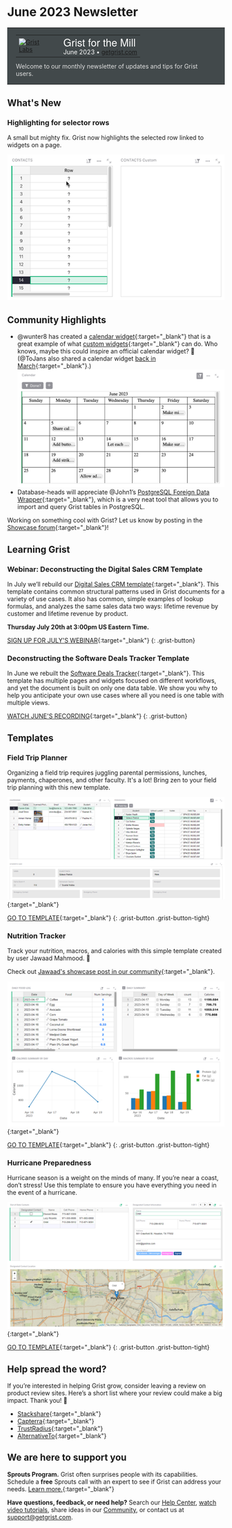 # June 2023 Newsletter

<style>
  /* restore some poorly overridden defaults */
  .newsletter-header .table {
    background-color: initial;
    border: initial;
  }
  .newsletter-header .table > tbody > tr > td {
    padding: initial;
    border: initial;
    vertical-align: initial;
  }
  .newsletter-header img.header-img {
    padding: initial;
    max-width: initial;
    display: initial;
    padding: initial;
    line-height: initial;
    background-color: initial;
    border: initial;
    border-radius: initial;
    margin: initial;
  }

  /* copy newsletter styles, with a prefix for sufficient specificity */
  .newsletter-header .header {
    border: none;
    padding: 0;
    margin: 0;
  }
  .newsletter-header table > tbody > tr > td.header-image {
    width: 80px;
    padding-right: 16px;
  }
  .newsletter-header table > tbody > tr > td.header-text {
    background-color: #42494B;
    padding: 16px 20px;
  }
  .newsletter-header table.header-top {
    border: none;
    padding: 0;
    margin: 0;
    width: 100%;
  }
  .header-title {
    font-family: Helvetica Neue, Helvetica, Arial, sans-serif;
    font-size: 24px;
    line-height: 28px;
    color: #FFFFFF;
  }
  .header-month {
    color: #FFFFFF;
  }
  .header-welcome {
    margin-top: 12px;
    color: #FFFFFF;
  }
  .newsletter-summary {
    background-color: #e3fff5;
    margin: 0;
    padding: 10px;
  }
  .newsletter-summary-header {
    text-align: center;
    padding-bottom: 10px;
    border-bottom: 1px solid lightgrey;
  }
  .newsletter-summary ul {
    padding-left: 20px;
  }
  .newsletter-summary li {
    margin-bottom: 10px;
  }
  .newsletter-summary li p {
    margin: 0px
  }
</style>
<div class="newsletter-header">
<table class="header" cellpadding="0" cellspacing="0" border="0"><tr>
  <td class="header-text">
    <table class="header-top"><tr>
      <td class="header-image">
        <a href="https://www.getgrist.com">
          <img class="header-img" src="/images/newsletters/grist-labs.png" width="80" height="80" alt="Grist Labs" border="0">
        </a>
      </td>
      <td class="header-top-text">
        <div class="header-title">Grist for the Mill</div>
        <div class="header-month">June 2023
          &#8226; <a href="https://www.getgrist.com/">getgrist.com</a></div>
      </td>
    </tr></table>
    <div class="header-welcome" style="color: #e0e0e0;">
      Welcome to our monthly newsletter of updates and tips for Grist users.
    </div>
  </td>
</tr></table>
</div>

## What's New

### Highlighting for selector rows

A small but mighty fix. Grist now highlights the selected row linked to widgets on a page.

![Selector row highlighting](../images/newsletters/2023-06/select-row-highlighting.gif)

## Community Highlights

* @wunter8 has created a [calendar widget](https://community.getgrist.com/t/simple-calendar-widget/2676){:target="\_blank"} that is a great example of what [custom widgets](https://support.getgrist.com/widget-custom/){:target="\_blank"} can do. Who knows, maybe this could inspire an official calendar widget? 👀 (@ToJans also shared a calendar widget [back in March](https://support.getgrist.com/newsletters/2023-03/#custom-widget-calendar-view){:target="\_blank"}.)
![wunter8's Calendar Widget](../images/newsletters/2023-06/calendar-widget.png)
* Database-heads will appreciate @John1’s [PostgreSQL Foreign Data Wrapper](https://community.getgrist.com/t/postgresql-grist-fdw/2678){:target="\_blank"}, which is a very neat tool that allows you to import and query Grist tables in PostgreSQL.

Working on something cool with Grist? Let us know by posting in the [Showcase forum](https://community.getgrist.com/c/showcase/8){:target="\_blank"}!

## Learning Grist

### Webinar: Deconstructing the Digital Sales CRM Template

In July we’ll rebuild our [Digital Sales CRM template](https://templates.getgrist.com/eVgQezBkmQVc/Digital-Sales-CRM){:target="\_blank"}. This template contains common structural patterns used in Grist documents for a variety of use cases. It also has common, simple examples of lookup formulas, and analyzes the same sales data two ways: lifetime revenue by customer and lifetime revenue by product.

**Thursday July 20th at 3:00pm US Eastern Time.**

[SIGN UP FOR JULY'S WEBINAR](https://www.getgrist.com/webinars/webinar-common-structures-in-grist/?utm_source=support-site&utm_medium=newsletter&utm_campaign=build-webinar&utm_term=july-2023&utm_content=){:target="\_blank"}
{: .grist-button}

### Deconstructing the Software Deals Tracker Template

In June we rebuilt the [Software Deals Tracker](https://templates.getgrist.com/viyGsuqvNF1D/Software-Deals-Tracker){:target="\_blank"}. This template has multiple pages and widgets focused on different workflows, and yet the document is built on only one data table. We show you why to help you anticipate your own use cases where all you need is one table with multiple views.

[WATCH JUNE'S RECORDING](https://www.getgrist.com/webinars/grist-webinar-june-2023/){:target="\_blank"}
{: .grist-button}

## Templates

### Field Trip Planner

Organizing a field trip requires juggling parental permissions, lunches, payments, chaperones, and other faculty. It's a lot! Bring zen to your field trip planning with this new template.

[![Field Trip Planner template](../images/newsletters/2023-06/field-trip-planner.png)](https://templates.getgrist.com/uqUVorrMc23r/Field-Trip-Planner/){:target="\_blank"}

[GO TO TEMPLATE](https://templates.getgrist.com/uqUVorrMc23r/Field-Trip-Planner/){:target="\_blank"}
{: .grist-button .grist-button-tight}

### Nutrition Tracker

Track your nutrition, macros, and calories with this simple template created by user Jawaad Mahmood. 🍏

Check out [Jawaad's showcase post in our community](https://community.getgrist.com/t/create-a-nutrition-tracker-for-tracking-calories-and-macro-nutrients/2483){:target="\_blank"}.

[![Nutrition Tracker template](../images/newsletters/2023-06/nutrition-tracker.png)](https://templates.getgrist.com/wcDYP2AqDdKz/Nutrition-Tracker/){:target="\_blank"}

[GO TO TEMPLATE](https://templates.getgrist.com/wcDYP2AqDdKz/Nutrition-Tracker/){:target="\_blank"}
{: .grist-button .grist-button-tight}

### Hurricane Preparedness

Hurricane season is a weight on the minds of many. If you’re near a coast, don’t stress! Use this template to ensure you have everything you need in the event of a hurricane.

[![Nutrition Tracker template](../images/newsletters/2022-05/hurricane-preparedness.png)](https://templates.getgrist.com/uXMbETLdfriM/Hurricane-Preparedness){:target="\_blank"}

[GO TO TEMPLATE](https://templates.getgrist.com/uXMbETLdfriM/Hurricane-Preparedness){:target="\_blank"}
{: .grist-button .grist-button-tight}

## Help spread the word?
If you’re interested in helping Grist grow, consider leaving a review on product review sites. Here’s a short list where your review could make a big impact. Thank you! 🙏

* [Stackshare](https://stackshare.io/getgrist){:target="\_blank"}
* [Capterra](https://www.capterra.com/p/232821/Grist/){:target="\_blank"}
* [TrustRadius](https://www.trustradius.com/products/grist/){:target="\_blank"}
* [AlternativeTo](https://alternativeto.net/software/grist/about/){:target="\_blank"}

## We are here to support you

**Sprouts Program.** Grist often surprises people with its capabilities. Schedule a **free** Sprouts call with an expert to see if Grist can address your needs. [Learn more.](https://www.getgrist.com/sprouts-program/){:target="\_blank"}

**Have questions, feedback, or need help?** Search our [Help Center](../index.md), [watch video
tutorials](https://www.youtube.com/channel/UCx0ioQrrC-bIrkmZ7ZULr0g/playlists), share ideas in our
[Community](https://community.getgrist.com), or contact us at <support@getgrist.com>.
